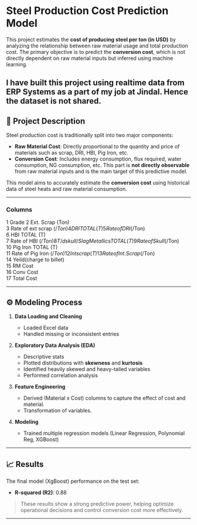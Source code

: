 # Steel Production Cost Prediction Model
This project estimates the **cost of producing steel per ton (in USD)** by analyzing the relationship between raw material usage and total production cost. The primary objective is to predict the **conversion cost**, which is not directly dependent on raw material inputs but inferred using machine learning.

**I have built this project using realtime data from ERP Systems as a part of my job at Jindal. Hence the dataset is not shared.**
---

## 📌 Project Description

Steel production cost is traditionally split into two major components:

- **Raw Material Cost**: Directly proportional to the quantity and price of materials such as scrap, DRI, HBI, Pig Iron, etc.
- **Conversion Cost**: Includes energy consumption, flux required, water consumption, NG consumption, etc. This part is **not directly observable** from raw material inputs and is the main target of this predictive model.

This model aims to accurately estimate the **conversion cost** using historical data of steel heats and raw material consumption.

---

### Columns

 1   Grade
 2   Ext. Scrap (Ton)                      
 3   Rate of ext scrap ($/Ton)             
 4   DRI TOTAL (T)                         
 5   Rate of DRI ($/Ton)                   
 6   HBI TOTAL (T)                         
 7   Rate of HBI ($/Ton)                   
 8   T/d skull / Slag Metallics TOTAL (T)  
 9   Rate of Skull ($/Ton)                 
 10  Pig Iron TOTAL (T)                    
 11  Rate of Pig Iron ($/Ton)              
 12  Int scrap (T)                         
 13  Rate of Int. Scrap ($/Ton)             
 14  Yeild(charge to billet)               
 15  RM Cost                               
 16  Conv Cost                             
 17  Total Cost 

---

## ⚙️ Modeling Process

1. **Data Loading and Cleaning**  
   - Loaded Excel data
   - Handled missing or inconsistent entries

2. **Exploratory Data Analysis (EDA)**
   - Descriptive stats 
   - Plotted distributions with **skewness** and **kurtosis**
   - Identified heavily skewed and heavy-tailed variables
   - Performed correlation analysis

4. **Feature Engineering**  
   - Derived (Material x Cost) columns to capture the effect of cost and material.
   - Transformation of variables.

5. **Modeling**  
   - Trained multiple regression models (Linear Regression, Polynomial Reg, XGBoost)

---

## 📈 Results

The final model (XgBoost) performance on the test set:

- **R-squared (R2)**: 0.88

> These results show a strong predictive power, helping optimize operational decisions and control conversion cost more effectively.

---
